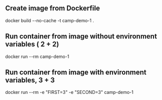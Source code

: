 ## Create image from Dockerfile

docker build --no-cache -t camp-demo-1 .

## Run container from image without environment variables ( 2 + 2)

docker run --rm camp-demo-1

## Run container from image with environment variables, 3 + 3

docker run --rm -e "FIRST=3" -e "SECOND=3" camp-demo-1
